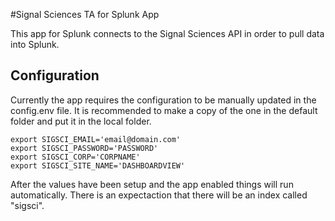 #Signal Sciences TA for Splunk App

This app for Splunk connects to the Signal Sciences API in order to pull data into Splunk. 

## Configuration

Currently the app requires the configuration to be manually updated in the config.env file. It is recommended to make a copy of the one in the default folder and put it in the local folder.

````
export SIGSCI_EMAIL='email@domain.com'
export SIGSCI_PASSWORD='PASSWORD'
export SIGSCI_CORP='CORPNAME'
export SIGSCI_SITE_NAME='DASHBOARDVIEW'
````

After the values have been setup and the app enabled things will run automatically. There is an expectaction that there will be an index called "sigsci".
